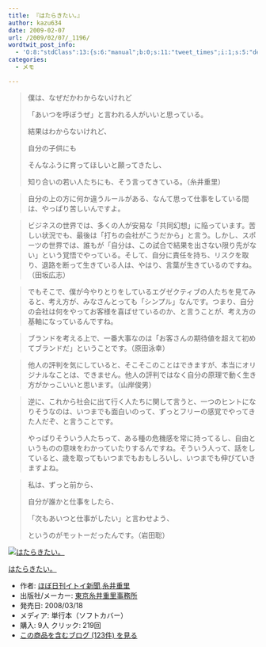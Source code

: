 ```yaml
---
title: 『はたらきたい。』
author: kazu634
date: 2009-02-07
url: /2009/02/07/_1196/
wordtwit_post_info:
  - 'O:8:"stdClass":13:{s:6:"manual";b:0;s:11:"tweet_times";i:1;s:5:"delay";i:0;s:7:"enabled";i:1;s:10:"separation";s:2:"60";s:7:"version";s:3:"3.7";s:14:"tweet_template";b:0;s:6:"status";i:2;s:6:"result";a:0:{}s:13:"tweet_counter";i:2;s:13:"tweet_log_ids";a:1:{i:0;i:4495;}s:9:"hash_tags";a:0:{}s:8:"accounts";a:1:{i:0;s:7:"kazu634";}}'
categories:
  - メモ

---
```

<div class="section">
<blockquote>
<p>
      僕は、なぜだかわからないけれど
</p>
    
<p>
      「あいつを呼ぼうぜ」と言われる人がいいと思っている。
</p>
    
<p>
      結果はわからないけれど、
</p>
    
<p>
      自分の子供にも
</p>
    
<p>
      そんなふうに育ってほしいと願ってきたし、
</p>
    
<p>
      知り合いの若い人たちにも、そう言ってきている。（糸井重里）
</p>
</blockquote>
  
<blockquote>
<p>
      自分の上の方に何か違うルールがある、なんて思って仕事をしている間は、やっぱり苦しいんですよ。
</p>
</blockquote>
  
<blockquote>
<p>
      ビジネスの世界では、多くの人が安易な「共同幻想」に陥っています。苦しい状況でも、最後は「打ちの会社がこうだから」と言う。しかし、スポーツの世界では、誰もが「自分は、この試合で結果を出さない限り先がない」という覚悟でやっている。そして、自分に責任を持ち、リスクを取り、退路を断って生きている人は、やはり、言葉が生きているのですね。（田坂広志）
</p>
</blockquote>
  
<blockquote>
<p>
      でもそこで、僕が今やりとりをしているエグゼクティブの人たちを見てみると、考え方が、みなさんとっても「シンプル」なんです。つまり、自分の会社は何をやってお客様を喜ばせているのか、と言うことが、考え方の基軸になっているんですね。
</p>
</blockquote>
  
<blockquote>
<p>
      ブランドを考える上で、一番大事なのは「お客さんの期待値を超えて初めてブランドだ」ということです。（原田泳幸）
</p>
</blockquote>
  
<blockquote>
<p>
      他人の評判を気にしていると、そこそこのことはできますが、本当にオリジナルなことは、できません。他人の評判ではなく自分の原理で動く生き方がかっこいいと思います。（山岸俊男）
</p>
</blockquote>
  
<blockquote>
<p>
      逆に、これから社会に出て行く人たちに関して言うと、一つのヒントになりそうなのは、いつまでも面白いのって、ずっとフリーの感覚でやってきた人だぞ、と言うことです。
</p>
    
<p>
      やっぱりそういう人たちって、ある種の危機感を常に持ってるし、自由というものの意味をわかっていたりするんですね。そういう人って、話をしていると、歳を取ってもいつまでもおもしろいし、いつまでも伸びていきますよね。
</p>
</blockquote>
  
<blockquote>
<p>
      私は、ずっと前から、
</p>
    
<p>
      自分が誰かと仕事をしたら、
</p>
    
<p>
      「次もあいつと仕事がしたい」と言わせよう、
</p>
    
<p>
      というのがモットーだったんです。（岩田聡）
</p>
</blockquote>
  
<div class="hatena-asin-detail">
<a href="http://www.amazon.co.jp/dp/4902516179/?tag=hatena_st1-22&ascsubtag=d-7ibv" onclick="__gaTracker('send', 'event', 'outbound-article', 'http://www.amazon.co.jp/dp/4902516179/?tag=hatena_st1-22&ascsubtag=d-7ibv', '');"><img src="https://images-na.ssl-images-amazon.com/images/I/51k97nJ4XTL._SL160_.jpg" class="hatena-asin-detail-image" alt="はたらきたい。" title="はたらきたい。" /></a></p> 
    
<div class="hatena-asin-detail-info">
<p class="hatena-asin-detail-title">
<a href="http://www.amazon.co.jp/dp/4902516179/?tag=hatena_st1-22&ascsubtag=d-7ibv" onclick="__gaTracker('send', 'event', 'outbound-article', 'http://www.amazon.co.jp/dp/4902516179/?tag=hatena_st1-22&ascsubtag=d-7ibv', 'はたらきたい。');">はたらきたい。</a>
</p>
      
<ul>
<li>
<span class="hatena-asin-detail-label">作者:</span> <a href="http://d.hatena.ne.jp/keyword/%A4%DB%A4%DC%C6%FC%B4%A9%A5%A4%A5%C8%A5%A4%BF%B7%CA%B9" onclick="__gaTracker('send', 'event', 'outbound-article', 'http://d.hatena.ne.jp/keyword/%A4%DB%A4%DC%C6%FC%B4%A9%A5%A4%A5%C8%A5%A4%BF%B7%CA%B9', 'ほぼ日刊イトイ新聞');" class="keyword">ほぼ日刊イトイ新聞</a>,<a href="http://d.hatena.ne.jp/keyword/%BB%E5%B0%E6%BD%C5%CE%A4" onclick="__gaTracker('send', 'event', 'outbound-article', 'http://d.hatena.ne.jp/keyword/%BB%E5%B0%E6%BD%C5%CE%A4', '糸井重里');" class="keyword">糸井重里</a>
</li>
<li>
<span class="hatena-asin-detail-label">出版社/メーカー:</span> <a href="http://d.hatena.ne.jp/keyword/%C5%EC%B5%FE%BB%E5%B0%E6%BD%C5%CE%A4%BB%F6%CC%B3%BD%EA" onclick="__gaTracker('send', 'event', 'outbound-article', 'http://d.hatena.ne.jp/keyword/%C5%EC%B5%FE%BB%E5%B0%E6%BD%C5%CE%A4%BB%F6%CC%B3%BD%EA', '東京糸井重里事務所');" class="keyword">東京糸井重里事務所</a>
</li>
<li>
<span class="hatena-asin-detail-label">発売日:</span> 2008/03/18
</li>
<li>
<span class="hatena-asin-detail-label">メディア:</span> 単行本（ソフトカバー）
</li>
<li>
<span class="hatena-asin-detail-label">購入</span>: 9人 <span class="hatena-asin-detail-label">クリック</span>: 219回
</li>
<li>
<a href="http://d.hatena.ne.jp/asin/4902516179" onclick="__gaTracker('send', 'event', 'outbound-article', 'http://d.hatena.ne.jp/asin/4902516179', 'この商品を含むブログ (123件) を見る');" target="_blank">この商品を含むブログ (123件) を見る</a>
</li>
</ul>
</div>
    
<div class="hatena-asin-detail-foot">
</div>
</div>
</div>
